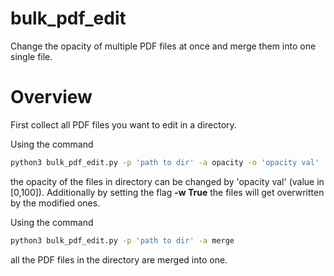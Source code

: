 # bulk_pdf_edit

Change the opacity of multiple PDF files at once and merge them into one single file.

# Overview
First collect all PDF files you want to edit in a directory.

Using the command
```bash
python3 bulk_pdf_edit.py -p 'path to dir' -a opacity -o 'opacity val'
```
the opacity of the files in directory can be changed by 'opacity val' (value in [0,100]). Additionally by setting the flag **-w True** the files will get overwritten by the modified ones.

Using the command
```bash
python3 bulk_pdf_edit.py -p 'path to dir' -a merge
```
all the PDF files in the directory are merged into one.
